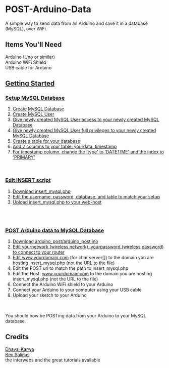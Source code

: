 POST-Arduino-Data
=================

A simple way to send data from an Arduino and save it in a database (MySQL), over WiFi. 


Items You'll Need
-------------
Arduino (Uno or similar)<br />
Arduino WiFi Shield<br />
USB cable for Arduino<br />
<a href="https://github.com/ericbenwa/POST-Arduino-Data/archive/master.zip">


Getting Started
-------------

### Setup MySQL Database<br />
1. Create MySQL Database<br />
2. Create MySQL User<br />
3. Give newly created MySQL User access to your newly created MySQL Database<br />
4. Give newly created MySQL User full privileges to your newly created MySQL Database<br />
5. Create a table for your database<br />
6. Add 2 columns to your table: yourdata, timestamp<br />
7. For timestamp column, change the 'type' to 'DATETIME' and the index to 'PRIMARY'<br />
<br />

### Edit INSERT script<br />
1. Download insert_mysql.php<br />
2. Edit the username, password, database, and table to match your setup<br />
3. Upload insert_mysql.php to your web-host<br />
<br />
<br />

### POST Arduino data to MySQL Database<br />
1. Download arduino_post/arduino_post.ino<br />
2. Edit yournetwork (wireless network), yourpassword (wireless password) to connect to your router<br />
3. Edit www.yourdomain.com (for char server[]) to the domain you are hosting insert_mysql.php (not the URL to the file)<br />
4. Edit the POST url to match the path to insert_mysql.php<br />
5. Edit the Host: www.yourdomain.com to the domain you are hosting insert_mysql.php (not the URL to the file) 
6. Connect the Arduino WiFi shield to your Arduino<br />
7. Connect your Arduino to your computer using your USB cable<br />
8. Upload your sketch to your Arduino<br />
<br />
<br />
You should now be POSTing data from your Arduino to your MySQL database.


Credits
-------------

<a href="https://github.com/dk4invo">Dhaval Karwa</a><br />
<a href="https://github.com/bsalinas">Ben Salinas</a><br />
the interwebs and the great tutorials available